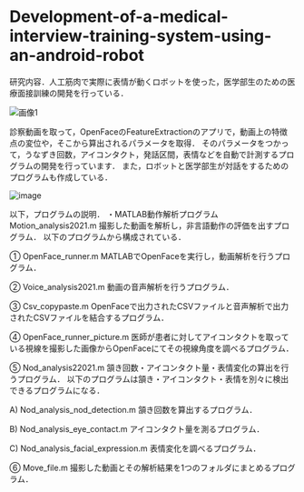 # Development-of-a-medical-interview-training-system-using-an-android-robot
研究内容．人工筋肉で実際に表情が動くロボットを使った，医学部生のための医療面接訓練の開発を行っている．

![画像1](https://user-images.githubusercontent.com/73433285/178560137-7a30a4e1-aff2-4c1c-9be5-165e8b5b3f7b.png)

診察動画を取って，OpenFaceのFeatureExtractionのアプリで，動画上の特徴点の変位や，そこから算出されるパラメータを取得．
そのパラメータをつかって，うなずき回数，アイコンタクト，発話区間，表情などを自動で計測するプログラムの開発を行っています．
また，ロボットと医学部生が対話をするためのプログラムも作成している．

![image](https://user-images.githubusercontent.com/73433285/178556497-783a2883-3dbf-48cc-93f8-dca851bf0bef.png)

以下，プログラムの説明．
・MATLAB動作解析プログラム
Motion_analysis2021.m
撮影した動画を解析し，非言語動作の評価を出すプログラム．
以下のプログラムから構成されている．

①	OpenFace_runner.m
MATLABでOpenFaceを実行し，動画解析を行うプログラム．

②	Voice_analysis2021.m
動画の音声解析を行うプログラム．

③	Csv_copypaste.m
OpenFaceで出力されたCSVファイルと音声解析で出力されたCSVファイルを結合するプログラム．

④	OpenFace_runner_picture.m
医師が患者に対してアイコンタクトを取っている視線を撮影した画像からOpenFaceにてその視線角度を調べるプログラム．

⑤	Nod_analysis22021.m
頷き回数・アイコンタクト量・表情変化の算出を行うプログラム．
以下のプログラムは頷き・アイコンタクト・表情を別々に検出できるプログラムになる．

A)	Nod_analysis_nod_detection.m
頷き回数を算出するプログラム．

B)	Nod_analysis_eye_contact.m
アイコンタクト量を測るプログラム．

C)	Nod_analysis_facial_expression.m
表情変化を調べるプログラム．

⑥	Move_file.m
撮影した動画とその解析結果を1つのフォルダにまとめるプログラム．
